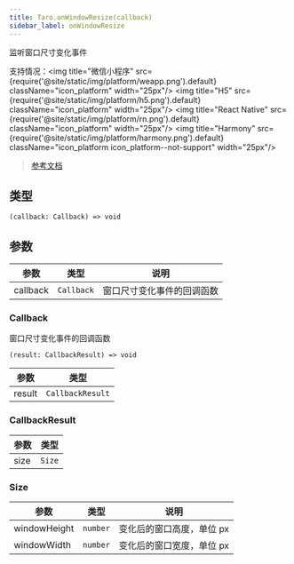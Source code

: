 ```yaml
---
title: Taro.onWindowResize(callback)
sidebar_label: onWindowResize
---
```


监听窗口尺寸变化事件

支持情况：<img title="微信小程序" src={require('@site/static/img/platform/weapp.png').default} className="icon_platform" width="25px"/> <img title="H5" src={require('@site/static/img/platform/h5.png').default} className="icon_platform" width="25px"/> <img title="React Native" src={require('@site/static/img/platform/rn.png').default} className="icon_platform" width="25px"/> <img title="Harmony" src={require('@site/static/img/platform/harmony.png').default} className="icon_platform icon_platform--not-support" width="25px"/>

> [参考文档](https://developers.weixin.qq.com/miniprogram/dev/api/ui/window/wx.onWindowResize.html)

## 类型

```tsx
(callback: Callback) => void
```

## 参数

| 参数 | 类型 | 说明 |
| --- | --- | --- |
| callback | `Callback` | 窗口尺寸变化事件的回调函数 |

### Callback

窗口尺寸变化事件的回调函数

```tsx
(result: CallbackResult) => void
```

| 参数 | 类型 |
| --- | --- |
| result | `CallbackResult` |

### CallbackResult

| 参数 | 类型 |
| --- | --- |
| size | `Size` |

### Size

| 参数 | 类型 | 说明 |
| --- | --- | --- |
| windowHeight | `number` | 变化后的窗口高度，单位 px |
| windowWidth | `number` | 变化后的窗口宽度，单位 px |
